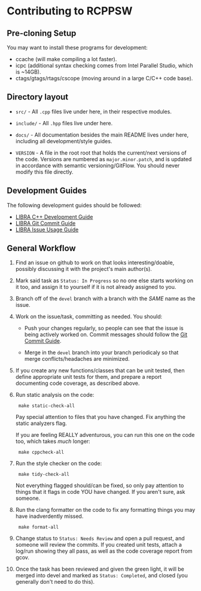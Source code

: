 # Contributing to RCPPSW

## Pre-cloning Setup

You may want to install these programs for development:

- ccache (will make compiling a lot faster).
- icpc (additional syntax checking comes from Intel Parallel Studio, which is
  ~14GB).
- ctags/gtags/rtags/cscope (moving around in a large C/C++ code base).

## Directory layout

- `src/` - All `.cpp` files live under here, in their respective modules.

- `include/` - All `.hpp` files live under here.

- `docs/` - All documentation besides the main README lives under here,
            including all development/style guides.

- `VERSION` - A file in the root root that holds the current/next versions of
  the code. Versions are numbered as `major.minor.patch`, and is updated in
  accordance with semantic versioning/GitFlow. You should never modify this file
  directly.

## Development Guides

The following development guides should be followed:

- [LIBRA C++ Development Guide](https://github.com/swarm-robotics/libra/tree/devel/cxx-dev-guide.md)
- [LIBRA Git Commit Guide](https://github.com/swarm-robotics/libra/tree/devel/git-commit-guide.md)
- [LIBRA Issue Usage Guide](https://github.com/swarm-robotics/libra/tree/devel/git-issue-guide.md)

## General Workflow

1. Find an issue on github to work on that looks interesting/doable, possibly
   discussing it with the project's main author(s).

2. Mark said task as `Status: In Progress` so no one else starts working on it
   too, and assign it to yourself if it is not already assigned to you.

3. Branch off of the `devel` branch with a branch with the *SAME* name as the
   issue.

4. Work on the issue/task, committing as needed. You should:

   - Push your changes regularly, so people can see that the issue is being
     actively worked on. Commit messages should follow the [Git Commit
     Guide](https://github.com/swarm-robotics/libra/tree/devel/git-commit-guide.md).

   - Merge in the `devel` branch into your branch periodicaly so that merge
     conflicts/headaches are minimized.

5. If you create any new functions/classes that can be unit tested, then define
   appropriate unit tests for them, and prepare a report documenting code
   coverage, as described above.

6. Run static analysis on the code:

        make static-check-all

   Pay special attention to files that you have changed. Fix anything the
   static analyzers flag.

   If you are feeling REALLY adventurous, you can run this one on the code too,
   which takes *much* longer:

        make cppcheck-all

7. Run the style checker on the code:

        make tidy-check-all

   Not everything flagged should/can be fixed, so only pay attention to things
   that it flags in code YOU have changed. If you aren't sure, ask someone.

8. Run the clang formatter on the code to fix any formatting things you may have
   inadverdently missed.

        make format-all

9. Change status to `Status: Needs Review` and open a pull request, and someone
   will review the commits. If you created unit tests, attach a log/run showing
   they all pass, as well as the code coverage report from gcov.

10. Once the task has been reviewed and given the green light, it will be merged
    into devel and marked as `Status: Completed`, and closed (you generally
    don't need to do this).
